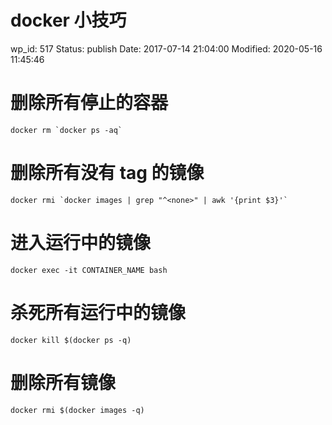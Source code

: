 # docker 小技巧


wp_id: 517
Status: publish
Date: 2017-07-14 21:04:00
Modified: 2020-05-16 11:45:46


# 删除所有停止的容器

    docker rm `docker ps -aq`

# 删除所有没有 tag 的镜像

    docker rmi `docker images | grep "^<none>" | awk '{print $3}'`

# 进入运行中的镜像

    docker exec -it CONTAINER_NAME bash


# 杀死所有运行中的镜像

    docker kill $(docker ps -q)

# 删除所有镜像

    docker rmi $(docker images -q)
